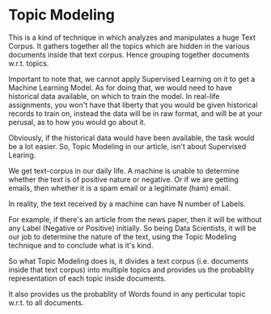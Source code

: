 # Topic Modeling
This is a kind of technique in which analyzes and manipulates a huge Text Corpus. It gathers together all the topics which are hidden in the various documents inside that text corpus. Hence grouping together documents w.r.t. topics.

Important to note that, we cannot apply Supervised Learning on it to get a Machine Learning Model. As for doing that, we would need to have historical data available, on which to train the model. In real-life assignments, you won't have that liberty that you would be given historical records to train on, instead the data will be in raw format, and will be at your perusal, as to how you would go about it. 

Obviously, if the historical data would have been available, the task would be a lot easier.
So, Topic Modeling in our article, isn't about Supervised Learing.

We get text-corpus in our daily life. A machine is unable to determine whether the text is of positive nature or negative. Or if we are getting emails, then whether it is a spam email or a legitimate (ham) email. 

In reality, the text received by a machine can have N number of Labels.

For example, if there's an article from the news paper, then it will be without any Label (Negative or Positive) initially. So being Data Scientists, it will be our job to determine the nature of the text, using the Topic Modeling technique and to conclude what is it's kind. 

So what Topic Modeling does is, it divides a text corpus (i.e. documents inside that text corpus) into multiple topics and provides us the probablity representation of each topic inside documents. 

It also provides us the probablity of Words found in any perticular topic w.r.t. to all documents. 


